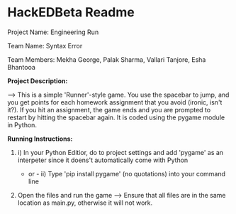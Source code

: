 # HackEDBeta Readme

Project Name: Engineering Run

Team Name: Syntax Error

Team Members: Mekha George, Palak Sharma, Vallari Tanjore, Esha Bhantooa


**Project Description:**

  --> This is a simple 'Runner'-style game. You use the spacebar to jump, 
      and you get points for each homework assignment that you avoid (ironic, isn't it?). 
      If you hit an assignment, the game ends and you are prompted to restart by hitting 
      the spacebar again. It is coded using the pygame module in Python.
      

**Running Instructions:**
  
  1. i) In your Python Editior, do to project settings and add 'pygame' as an interpeter 
       since it doens't automatically come with Python
       - or -
     ii) Type 'pip install pygame' (no quotations) into your command line
    
  2. Open the files and run the game
    --> Ensure that all files are in the same location as main.py, 
        otherwise it will not work.
